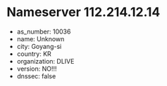 # Nameserver 112.214.12.14

* as_number: 10036
* name: Unknown
* city: Goyang-si
* country: KR
* organization: DLIVE
* version: NO!!!
* dnssec: false
